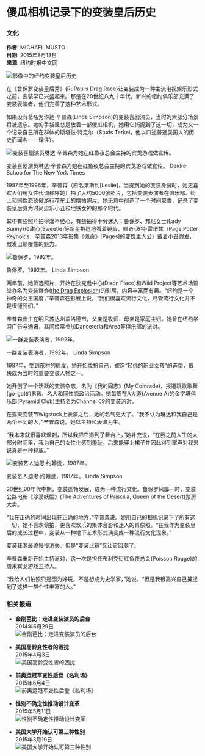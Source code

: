 # 傻瓜相机记录下的变装皇后历史

### 文化

**作者**: MICHAEL MUSTO  
**日期**: 2015年8月13日  
**来源**: 纽约时报中文网

![影像中的纽约变装皇后历史](https://static01.nyt.com/images/2015/08/06/fashion/06LINDA-SIMPSON-slide-1HBM/06LINDA-SIMPSON-slide-1HBM-jumbo.jpg)

在《鲁保罗变装皇后秀》(RuPaul’s Drag Race)让变装成为一种主流电视娱乐形式之前，变装早已兴盛起来。那是在20世纪八九十年代，新兴的纽约俱乐部充满了变装表演者，他们完善了这种艺术形式。

如果没有艺名为琳达·辛普森(Linda Simpson)的变装喜剧演员，当时的大部分场景将被遗忘。她的手袋里总是放着一部傻瓜相机，她用它捕捉到了这一切，成为又一个记录自己所在群体的斯塔兹·特克尔（Studs Terkel，他以口述普通美国人的历史而闻名——译注）。

![变装喜剧演员琳达·辛普森为她在红鱼夜总会主持的宾戈游戏做宣传。](https://static01.nyt.com/images/2015/08/06/fashion/06LIINDASIMPSON1/06LIINDASIMPSON1-master1050-v2.jpg)

变装喜剧演员琳达·辛普森为她在红鱼夜总会主持的宾戈游戏做宣传。 Deidre Schoo for The New York Times

1987年至1996年，辛普森（原名莱斯利\[Leslie\]，当提到她的变装身份时，她更喜欢人们用女性代词称呼她）拍了大约5000张照片，包括变装表演者在俱乐部、街上和同性恋骄傲游行花车上的摆拍照片。她无意中创造了一个时间胶囊，记录了变装皇后身为时尚逗乐小丑和地铁女神的那个时代。

其中有些照片拍得漫不经心，有些拍得十分迷人：鲁保罗、邦尼女士(Lady Bunny)和甜心(Sweetie)等新星挑逗地看着镜头，佩奇·波特·雷诺兹（Page Potter Reynolds，辛普森2013年影集《佩奇》\[Pages\]的变性主人公）戴着小丑假发，散发出颠覆性的魅力。

![鲁保罗，1992年。](https://static01.nyt.com/images/2015/08/06/fashion/06LIINDASIMPSON3/06LIINDASIMPSON3-jumbo.jpg)

鲁保罗，1992年。 Linda Simpson

两年前，她筛选照片，开始在狄克逊中心(Dixon Place)和Wild Project等艺术场馆举办名为变装爆炸([the Drag Explosion](http://www.thedragexplosion.com/))的影展，内容丰富而有趣。“纽约是一个神奇的女王国度，”辛普森在影展上说，“我们很喜欢流行文化，尽管流行文化并不是很懂我们。”

辛普森出生在明尼苏达州盖洛德市，父亲是牧师，母亲是家庭主妇。她曾在纽约学习广告与通讯，其间经常参加Danceteria和Area等俱乐部的派对。

![一群变装表演者，1992年。](https://static01.nyt.com/images/2015/08/06/fashion/06LIINDASIMPSON2/06LIINDASIMPSON2-master1050.jpg)

一群变装表演者，1992年。 Linda Simpson

1987年，受到东村的启发，她开始妆扮自己，塑造“轻佻的职业女孩”的造型，很快成为当时的重要变装人物之一。

她开创了一个活跃的变装杂志，名为《我的同志》(My Comrade)，报道跳歌歌舞(go-go)的男孩、名人和同性恋政治活动。她每周在A大道(Avenue A)的金字塔俱乐部(Pyramid Club)主持名为Channel 69的变装派对。

在露天变装节Wigstock上表演之后，她的名气更大了。“我不认为琳达和我自己是两个不同的人，”辛普森说。她以主持和表演为生。

“我本来就很喜欢讽刺，所以我把它搬到了舞台上，”她补充说，“在我之前人生的大部分时间里，我为自己的女性化感到羞耻，后来能穿上裙子并因此得到掌声对我来说真是一种释放。”

![变装艺人迪恩·约翰逊，1987年。](https://static01.nyt.com/images/2015/08/06/fashion/06LIINDASIMPSON4/06LIINDASIMPSON4-jumbo.jpg)

变装艺人迪恩·约翰逊，1987年。 Linda Simpson

20世纪90年代中期，变装蓬勃发展，成为一种流行文化。鲁保罗风靡一时，变装公路电影《沙漠妖姬》(The Adventures of Priscilla, Queen of the Desert)票房大卖。

“我在正确的时间出现在正确的地方，”辛普森说。她用自己的相机记录下了所有这一切，她不喜欢偷拍，更喜欢欢乐的集体合影和迷人的肖像照。“在我作为变装皇后的成长过程中，变装从一种地下艺术形式演变成一种流行文化现象。”

变装狂潮最终慢慢消失，但是“变装比赛”又让它回潮了。

辛普森重新开始主持派对，这一次是担任布利克街红鱼夜总会(Poisson Rouge)的周末宾戈游戏主持人。

“我给人们拍照只是因为好玩，不是想成为史学家，”她说，“但是我很高兴自己捕捉到了这样一群个性丰富的人。”

### 相关报道

- **金刚芭比：走进变装演员的后台**  
  2014年6月29日  
  ![金刚芭比：走进变装演员的后台](https://static01.nyt.com/images/2014/06/29/magazine/29look_therealhedwigs-slide-HCXZ/29look_therealhedwigs-slide-HCXZ-thumbLarge.jpg)

- **美国高龄变性者的困扰**  
  2015年4月3日  
  ![美国高龄变性者的困扰](https://static01.nyt.com/images/2015/03/08/fashion/20150308TRANSGENDER-slide-RIJJ/20150308TRANSGENDER-slide-RIJJ-thumbLarge.jpg)

- **前奥运冠军变性后登《名利场》**  
  2015年6月4日  
  ![前奥运冠军变性后登《名利场》](https://static01.nyt.com/images/2015/06/02/business/02jenner-web-copy/02jenner-web-thumbLarge-v2.jpg)

- **性别不确定性推动设计变革**  
  2015年5月11日  
  ![性别不确定性推动设计变革](https://static01.nyt.com/images/2015/05/06/arts/t11transdesign-span/t11transdesign-span-thumbLarge-v2.jpg)

- **美国大学开始认可第三种性别**  
  2015年3月19日  
  ![美国大学开始认可第三种性别](https://static01.nyt.com/images/2015/02/08/education/edlife/0208GENDER1-copy/0208GENDER1-copy-thumbLarge-v2.jpg)